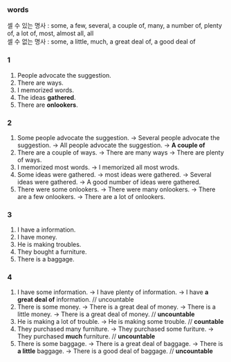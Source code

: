 ### words
셀 수 있는 명사 : some, a few, several, a couple of, many, a number of, plenty of, a lot of, most, almost all, all  
셀 수 없는 명사 : some, a little, much, a great deal of, a good deal of  
### 1
1. People advocate the suggestion.
2. There are ways.
3. I memorized words.
4. The ideas **gathered**.
5. There are **onlookers**.
### 2
1. Some people advocate the suggestion. -> Several people advocate the suggestion. -> All people advocate the suggestion.
-> **A couple of**  
2. There are a couple of ways. -> There are many ways -> There are plenty of ways.  
3. I memorized most words. -> I memorized all most wrods.
4. Some ideas were gathered. -> most ideas were gathered.
-> Several ideas were gathered. -> A good number of ideas were gathered.  
5. There were some onlookers. -> There were many onlookers.
-> There are a few onlookers. -> There are a lot of onlookers.  
### 3
1. I have a information.
2. I have money.
3. He is making troubles.
4. They bought a furniture.
5. There is a baggage.
### 4
1. I have some information. -> I have plenty of information.
-> I have **a great deal of** information. // uncountable  
2. There is some money. -> There is a great deal of money.
-> There is a little money. -> There is a great deal of money. // **uncountable**  
3. He is making a lot of trouble. -> He is making some trouble. // **countable**
4. They purchased many furniture. -> They purchased some furiture.
-> They purchased **much** furniture. // **uncountable**  
5. There is some baggage. -> There is a great deal of baggage.
-> There is **a little** baggage. -> There is a good deal of baggage. // **uncountable**
